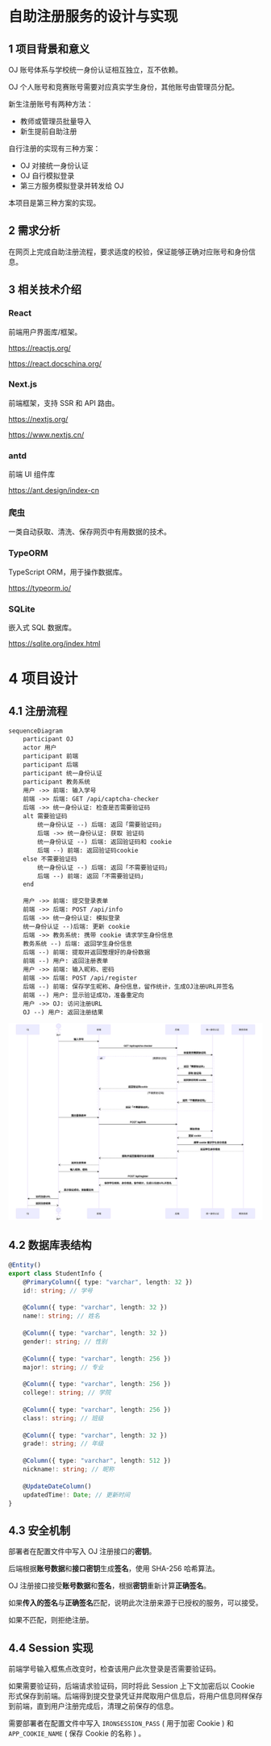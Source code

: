 # 自助注册服务的设计与实现

## 1 项目背景和意义

OJ 账号体系与学校统一身份认证相互独立，互不依赖。

OJ 个人账号和竞赛账号需要对应真实学生身份，其他账号由管理员分配。

新生注册账号有两种方法：

+ 教师或管理员批量导入
+ 新生提前自助注册

自行注册的实现有三种方案：

+ OJ 对接统一身份认证
+ OJ 自行模拟登录
+ 第三方服务模拟登录并转发给 OJ

本项目是第三种方案的实现。

## 2 需求分析

在网页上完成自助注册流程，要求适度的校验，保证能够正确对应账号和身份信息。

## 3 相关技术介绍

### React

前端用户界面库/框架。

<https://reactjs.org/>

<https://react.docschina.org/>

### Next.js

前端框架，支持 SSR 和 API 路由。

<https://nextjs.org/>

<https://www.nextjs.cn/>

### antd

前端 UI 组件库

<https://ant.design/index-cn>

### 爬虫

一类自动获取、清洗、保存网页中有用数据的技术。

### TypeORM

TypeScript ORM，用于操作数据库。

<https://typeorm.io/>

### SQLite

嵌入式 SQL 数据库。

<https://sqlite.org/index.html>

# 4 项目设计

## 4.1 注册流程

```mermaid
sequenceDiagram
	participant OJ
	actor 用户
	participant 前端
	participant 后端
	participant 统一身份认证
	participant 教务系统
	用户 ->> 前端: 输入学号
	前端 ->> 后端: GET /api/captcha-checker
	后端 ->> 统一身份认证: 检查是否需要验证码
	alt 需要验证码 
		统一身份认证 --) 后端: 返回「需要验证码」
		后端 ->> 统一身份认证: 获取 验证码
		统一身份认证 --) 后端: 返回验证码和 cookie
		后端 --) 前端: 返回验证码cookie
	else 不需要验证码 
		统一身份认证 --) 后端: 返回「不需要验证码」
		后端 --) 前端: 返回「不需要验证码」
	end
	
	用户 ->> 前端: 提交登录表单
	前端 ->> 后端: POST /api/info
	后端 ->> 统一身份认证: 模拟登录
	统一身份认证 --)后端: 更新 cookie
	后端 ->> 教务系统: 携带 cookie 请求学生身份信息
	教务系统 --) 后端: 返回学生身份信息
	后端 --) 前端: 提取并返回整理好的身份数据
	前端 --) 用户: 返回注册表单 
	用户 ->> 前端: 输入昵称、密码
	前端 ->> 后端: POST /api/register
	后端 --) 前端: 保存学生昵称、身份信息，留作统计，生成OJ注册URL并签名
	前端 --) 用户: 显示验证成功，准备重定向
	用户 ->> OJ: 访问注册URL
	OJ --) 用户: 返回注册结果

```

![](signup.svg)

## 4.2 数据库表结构

```typescript
@Entity()
export class StudentInfo {
    @PrimaryColumn({ type: "varchar", length: 32 })
    id!: string; // 学号

    @Column({ type: "varchar", length: 32 })
    name!: string; // 姓名

    @Column({ type: "varchar", length: 32 })
    gender!: string; // 性别

    @Column({ type: "varchar", length: 256 })
    major!: string; // 专业

    @Column({ type: "varchar", length: 256 })
    college!: string; // 学院

    @Column({ type: "varchar", length: 256 })
    class!: string; // 班级

    @Column({ type: "varchar", length: 32 })
    grade!: string; // 年级

    @Column({ type: "varchar", length: 512 })
    nickname!: string; // 昵称

    @UpdateDateColumn()
    updatedTime!: Date; // 更新时间
}
```

## 4.3 安全机制

部署者在配置文件中写入 OJ 注册接口的**密钥**。

后端根据**账号数据**和**接口密钥**生成**签名**，使用 SHA-256 哈希算法。

OJ 注册接口接受**账号数据**和**签名**，根据**密钥**重新计算**正确签名**。

如果**传入的签名**与**正确签名**匹配，说明此次注册来源于已授权的服务，可以接受。

如果不匹配，则拒绝注册。

## 4.4 Session 实现

前端学号输入框焦点改变时，检查该用户此次登录是否需要验证码。

如果需要验证码，后端请求验证码，同时将此 Session 上下文加密后以 Cookie 形式保存到前端。后端得到提交登录凭证并爬取用户信息后，将用户信息同样保存到前端，直到用户注册完成后，清理之前保存的信息。

需要部署者在配置文件中写入 `IRONSESSION_PASS` ( 用于加密 Cookie ) 和 `APP_COOKIE_NAME` ( 保存 Cookie 的名称 ) 。